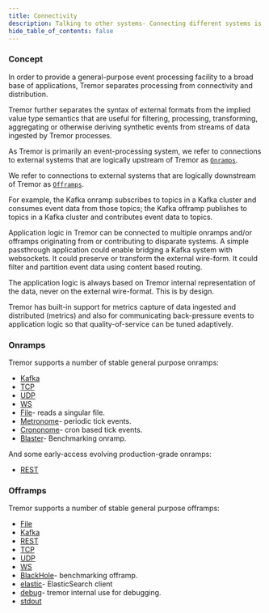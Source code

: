 ```yaml
---
title: Connectivity
description: Talking to other systems- Connecting different systems is an integral part of Tremor.
hide_table_of_contents: false
---
```


### Concept

In order to provide a general-purpose event processing facility to a broad base
of applications, Tremor separates processing from connectivity and distribution.

Tremor further separates the syntax of external formats from the implied value type semantics that are useful for filtering, processing, transforming, aggregating or otherwise deriving synthetic events from streams of data ingested by Tremor processes.

As Tremor is primarily an event-processing system, we refer to connections to external systems that are logically upstream of Tremor as [`Onramps`](#h-onramps).

We refer to connections to external systems that are logically downstream of Tremor as [`Offramps`](#h-offramps).

For example, the Kafka onramp subscribes to topics in a Kafka cluster and consumes event data from those topics; the Kafka offramp publishes to topics in a Kafka cluster and contributes event data to topics.

Application logic in Tremor can be connected to multiple onramps and/or offramps originating from or contributing to disparate systems. A simple passthrough application could enable bridging a Kafka system with websockets. It could preserve or transform the external wire-form. It could filter and partition event data using content based routing.

The application logic is always based on Tremor internal representation of the data, never on the external wire-format. This is by design.

Tremor has built-in support for metrics capture of data ingested and distributed (metrics) and also for communicating back-pressure events to application logic so that quality-of-service can be tuned adaptively.

### Onramps

Tremor supports a number of stable general purpose onramps:

* [Kafka](/docs/Artefacts/onramps/#kafka)
* [TCP](/docs/Artefacts/onramps/#TCP)
* [UDP](/docs/Artefacts/onramps/#udp)
* [WS](/docs/Artefacts/onramps/#WS)
* [File](/docs/Artefacts/onramps/#File)- reads a singular file.
* [Metronome](/docs/Artefacts/onramps/#metronome)- periodic tick events.
* [Crononome](/docs/Artefacts/onramps/#crononome)- cron based tick events.
* [Blaster](/docs/Artefacts/onramps/#blaster)- Benchmarking onramp.

And some early-access evolving production-grade onramps:

* [REST](https://docs.tremor.rs/artefacts/onramps/#REST)

### Offramps

Tremor supports a number of stable general purpose offramps:

* [File](/docs/Artefacts/offramps/#File)
* [Kafka](/docs/Artefacts/offramps/#Kafka)
* [REST](/docs/Artefacts/offramps/#REST)
* [TCP](/docs/Artefacts/offramps/#TCP)
* [UDP](/docs/Artefacts/offramps/#UDP)
* [WS](/docs/Artefacts/offramps/#WS)
* [BlackHole](/docs/Artefacts/offramps/#REST)- benchmarking offramp.
* [elastic](/docs/Artefacts/offramps/#elastic)- ElasticSearch client
* [debug](/docs/Artefacts/offramps/#REST)- tremor internal use for debugging.
* [stdout](/docs/Artefacts/offramps/#stdout)

